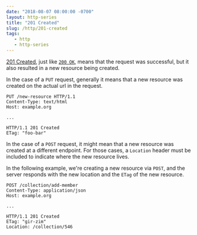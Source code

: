 ```yaml
---
date: "2018-08-07 08:00:00 -0700"
layout: http-series
title: "201 Created"
slug: /http/201-created
tags:
   - http
   - http-series
---
```


[201 Created][1], just like [`200 OK`][2], means that the request was
successful, but it also resulted in a new resource being created.

In the case of a `PUT` request, generally it means that a new resource
was created on the actual url in the request.

```http
PUT /new-resource HTTP/1.1
Content-Type: text/html
Host: example.org

...
```

```http
HTTP/1.1 201 Created
ETag: "foo-bar"
```

In the case of a `POST` request, it might mean that a new resource was created
at a different endpoint. For those cases, a `Location` header must be included
to indicate where the new resource lives.

In the following example, we're creating a new resource via `POST`, and the
server responds with the new location and the `ETag` of the new resource.

```http
POST /collection/add-member
Content-Type: application/json
Host: example.org

...
```

```http
HTTP/1.1 201 Created
ETag: "gir-zim"
Location: /collection/546
```

[1]: https://tools.ietf.org/html/rfc7231#section-6.3.2
[2]: /http/200-ok
